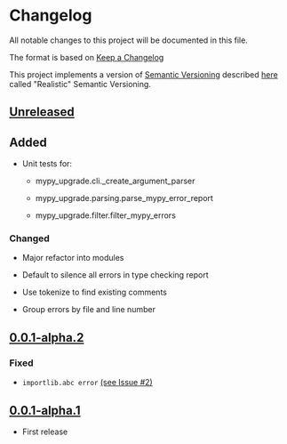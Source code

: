 # Changelog

All notable changes to this project will be documented in this file.

The format is based on [Keep a Changelog](https://keepachangelog.com/en/1.0.0/)

This project implements a version of
[Semantic Versioning](https://semver.org/spec/v2.0.0.html) described
[here]((https://iscinumpy.dev/post/bound-version-constraints/#semver)) called
"Realistic" Semantic Versioning.

## [Unreleased](https://github.com/ugognw/mypy-upgrade/tree/development)

## Added

* Unit tests for:

    * mypy_upgrade.cli._create_argument_parser

    * mypy_upgrade.parsing.parse_mypy_error_report

    * mypy_upgrade.filter.filter_mypy_errors

### Changed

* Major refactor into modules

* Default to silence all errors in type checking report

* Use tokenize to find existing comments

* Group errors by file and line number

## [0.0.1-alpha.2](https://github.com/ugognw/mypy-upgrade/tree/release-0.0.1-alpha.2)

### Fixed

* `importlib.abc error` [(see Issue #2)](https://github.com/ugognw/mypy-upgrade/issues/2)

## [0.0.1-alpha.1](https://github.com/ugognw/mypy-upgrade/tree/release-0.0.1-alpha.1)

* First release

